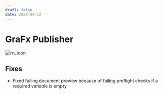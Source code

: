 ```yaml
---
draft: false
date: 2023-09-12
---
```


# GraFx Publisher

![rn_icon](../../../../../assets/CHILI_publisher_RGB.svg)

## Fixes

- Fixed failing document preview because of failing preflight checks if a required variable is empty
